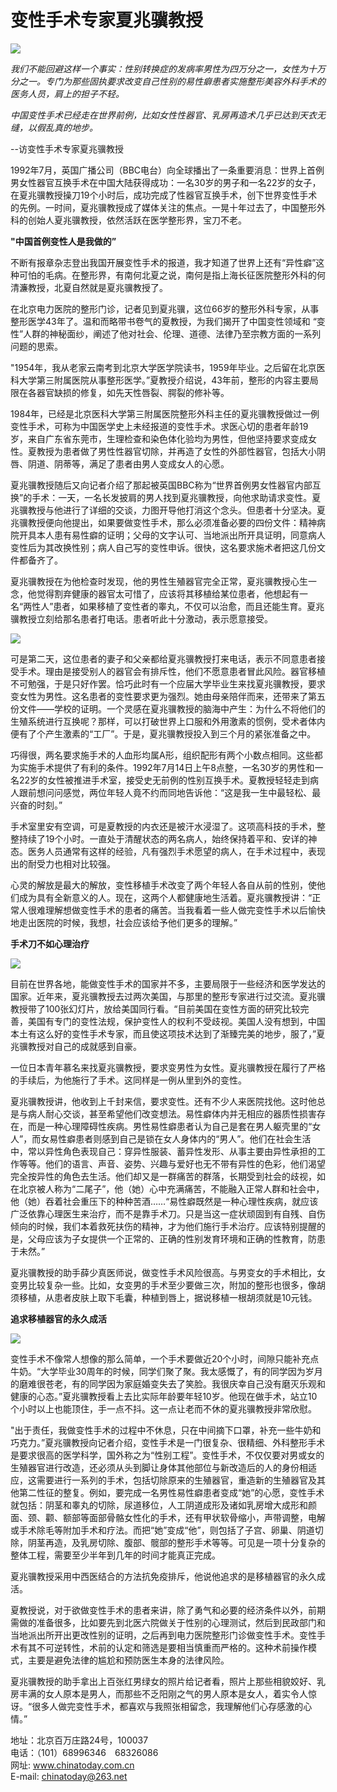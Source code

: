 # 变性手术专家夏兆骥教授

![](images/20024/bianxing3.jpg)

_我们不能回避这样一个事实：性别转换症的发病率男性为四万分之一，女性为十万分之一。专门为那些固执要求改变自己性别的易性癖患者实施整形美容外科手术的医务人员，肩上的担子不轻。_

_中国变性手术已经走在世界前例，比如女性性器官、乳房再造术几乎已达到天衣无缝，以假乱真的地步。_

--访变性手术专家夏兆骥教授

1992年7月，英国广播公司（BBC电台）向全球播出了一条重要消息：世界上首例男女性器官互换手术在中国大陆获得成功：一名30岁的男子和一名22岁的女子，在夏兆骥教授操刀19个小时后，成功完成了性器官互换手术，创下世界变性手术的先例。一时间，夏兆骥教授成了媒体关注的焦点。一晃十年过去了，中国整形外科的创始人夏兆骥教授，依然活跃在医学整形界，宝刀不老。

**"中国首例变性人是我做的”**

不断有报章杂志登出我国开展变性手术的报道，我才知道了世界上还有“异性癖”这种可怕的毛病。在整形界，有南何北夏之说，南何是指上海长征医院整形外科的何清濂教授，北夏自然就是夏兆骥教授了。

在北京电力医院的整形门诊，记者见到夏兆骥，这位66岁的整形外科专家，从事整形医学43年了。温和而略带书卷气的夏教授，为我们揭开了中国变性领域和 “变性”人群的神秘面纱，阐述了他对社会、伦理、道德、法律乃至宗教方面的一系列问题的思索。

"1954年，我从老家云南考到北京大学医学院读书，1959年毕业。之后留在北京医科大学第三附属医院从事整形医学。”夏教授介绍说，43年前，整形的内容主要局限在各器官缺损的修复，如先天性唇裂、腭裂的修补等。

1984年，已经是北京医科大学第三附属医院整形外科主任的夏兆骥教授做过一例变性手术，可称为中国医学史上未经报道的变性手术。求医心切的患者年龄19岁，来自广东省东莞市，生理检查和染色体化验均为男性，但他坚持要求变成女性。夏教授为患者做了男性性器官切除，并再造了女性的外部性器官，包括大小阴唇、阴道、阴蒂等，满足了患者由男人变成女人的心愿。

夏兆骥教授随后又向记者介绍了那起被英国BBC称为“世界首例男女性器官内部互换”的手术：一天，一名长发披肩的男人找到夏兆骥教授，向他求助请求变性。夏兆骥教授与他进行了详细的交谈，力图开导他打消这个念头。但患者十分坚决。夏兆骥教授便向他提出，如果要做变性手术，那么必须准备必要的四份文件：精神病院开具本人患有易性癖的证明；父母的文字认可、当地派出所开具证明，同意病人变性后为其改换性别；病人自己写的变性申诉。很快，这名要求施术者把这几份文件都备齐了。 

夏兆骥教授在为他检查时发现，他的男性生殖器官完全正常，夏兆骥教授心生一念，他觉得割弃健康的器官太可惜了，应该将其移植给某位患者，他想起有一名“两性人”患者，如果移植了变性者的睾丸，不仅可以治愈，而且还能生育。夏兆骥教授立刻给那名患者打电话。患者听此十分激动，表示愿意接受。

![](images/20024/bianxing2.jpg)

可是第二天，这位患者的妻子和父亲都给夏兆骥教授打来电话，表示不同意患者接受手术。理由是接受别人的器官会有排斥性，他们不愿意患者冒此风险。器官移植不可勉强，于是只好作罢。恰巧此时有一个应届大学毕业生来找夏兆骥教授，要求变女性为男性。这名患者的变性要求更为强烈。她由母亲陪伴而来，还带来了第五份文件——学校的证明。一个灵感在夏兆骥教授的脑海中产生：为什么不将他们的生殖系统进行互换呢？那样，可以打破世界上口服和外用激素的惯例，受术者体内便有了个产生激素的“工厂”。于是，夏兆骥教授投入到三个月的紧张准备之中。

巧得很，两名要求施手术的人血形均属A形，组织配形有两个小数点相同。这些都为实施手术提供了有利的条件。1992年7月14日上午8点整，一名30岁的男性和一名22岁的女性被推进手术室，接受史无前例的性别互换手术。夏教授轻轻走到病人跟前想问问感觉，两位年轻人竟不约而同地告诉他：“这是我一生中最轻松、最兴奋的时刻。”

手术室里安有空调，可是夏教授的内衣还是被汗水浸湿了。这项高科技的手术，整整持续了19个小时。一直处于清醒状态的两名病人，始终保持着平和、安详的神态。医务人员通常有这样的经验，凡有强烈手术愿望的病人，在手术过程中，表现出的耐受力也相对比较强。

心灵的解放是最大的解放，变性移植手术改变了两个年轻人各自从前的性别，使他们成为具有全新意义的人。现在，这两个人都健康地生活着。夏兆骥教授讲：“正常人很难理解想做变性手术的患者的痛苦。当我看着一些人做完变性手术以后愉快地走出医院的时候，我想，社会应该给予他们更多的理解。”

**手术刀不如心理治疗**

![](images/20024/bianxing1.jpg)

目前在世界各地，能做变性手术的国家并不多，主要局限于一些经济和医学发达的国家。近年来，夏兆骥教授去过两次美国，与那里的整形专家进行过交流。夏兆骥教授带了100张幻灯片，放给美国同行看。“目前美国在变性方面的研究比较完善，美国有专门的变性法规，保护变性人的权利不受歧视。美国人没有想到，中国本土有这么好的变性手术专家，而且使这项技术达到了渐臻完美的地步，服了，”夏兆骥教授对自己的成就感到自豪。

一位日本青年慕名来找夏兆骥教授，要求变男性为女性。夏兆骥教授在履行了严格的手续后，为他施行了手术。这同样是一例从里到外的变性。

夏兆骥教授讲，他收到上千封来信，要求变性。还有不少人来医院找他。这时他总是与病人耐心交谈，甚至希望他们改变想法。易性癖体内并无相应的器质性损害存在，而是一种心理障碍性疾病。男性易性癖患者认为自己是套在男人躯壳里的“女人”，而女易性癖患者则感到自己是锁在女人身体内的“男人”。他们在社会生活中，常以异性角色表现自己：穿异性服装、蓄异性发形、从事主要由异性承担的工作等等。他们的语言、声音、姿势、兴趣与爱好也无不带有异性的色彩，他们渴望完全按异性的角色去生活。他们却又是一群痛苦的群落，长期受到社会的歧视，如在北京被人称为“二尾子”，他（她）心中充满痛苦，不能融入正常人群和社会中，他（她）吞着社会重压下的种种苦酒……“易性癖既然是一种心理性疾病，就应该广泛依靠心理医生来治疗，而不是靠手术刀。只是当这一症状顽固到有自残、自伤倾向的时候，我们本着救死扶伤的精神，才为他们施行手术治疗。应该特别提醒的是，父母应该为子女提供一个正常的、正确的性别发育环境和正确的性教育，防患于未然。”

夏兆骥教授的助手薛少真医师说，做变性手术风险很高。与男变女的手术相比，女变男比较复杂一些。比如，女变男的手术至少要做三次，附加的整形也很多，像胡须移植，从患者皮肤上取下毛囊，种植到唇上，据说移植一根胡须就是10元钱。

**追求移植器官的永久成活**

![](images/20024/bianxing4.jpg)

变性手术不像常人想像的那么简单，一个手术要做近20个小时，间隙只能补充点牛奶。“大学毕业30周年的时候，同学们聚了聚。我太感慨了，有的同学因为岁月的磨难很苍老，有的同学因为家庭婚变失去了笑脸。我很庆幸自己没有磨灭乐观和健康的心态。”夏兆骥教授看上去比实际年龄要年轻10岁。他现在做手术，站立10个小时以上也能顶住，手一点不抖。这一点让老而不休的夏兆骥教授非常欣慰。

"出于责任，我做变性手术的过程中不休息，只在中间摘下口罩，补充一些牛奶和巧克力。”夏兆骥教授向记者介绍，变性手术是一门很复杂、很精细、外科整形手术是要求很高的医学科学，国外称之为“性别工程”。变性手术，不仅仅要对男或女的生殖器官进行改造，还必须从头到脚让身体其他部位与新改造后的人的身份相适应，这需要进行一系列的手术，包括切除原来的生殖器官，重造新的生殖器官及其他第二性征的整复。例如，要完成一名男性易性癖患者变成“她”的心愿，变性手术就包括：阴茎和睾丸的切除，尿道移位，人工阴道成形及诸如乳房增大成形和颜面、颈、颧、额部等面部骨骼女性化的手术，还有甲状软骨缩小，声带调整，电解或手术除毛等附加手术和疗法。而把“她”变成“他”，则包括了子宫、卵巢、阴道切除，阴茎再造，及乳房切除、腹部、髋部的整形手术等等。可见是一项十分复杂的整体工程，需要至少半年到几年的时间才能真正完成。

夏兆骥教授采用中西医结合的方法抗免疫排斥，他说他追求的是移植器官的永久成活。

夏教授说，对于欲做变性手术的患者来讲，除了勇气和必要的经济条件以外，前期需做的准备很多，比如要先到北医六院做关于性别的心理测试，然后到民政部门和当地派出所开出更改性别的证明，之后再到电力医院整形门诊做变性手术。变性手术有其不可逆转性，术前的认定和筛选是要相当慎重而严格的。这种术前操作模式，主要是避免法律的尴尬和预防医生本身的法律风险。

夏兆骥教授的助手拿出上百张红男绿女的照片给记者看，照片上那些相貌姣好、乳房丰满的女人原本是男人，而那些不乏阳刚之气的男人原本是女人，着实令人惊讶。“很多人做完变性手术，都喜欢与我照张相留念，我理解他们心存感激的心情。”

地址：北京百万庄路24号，100037  
电话：（101）68996346　68326086  
网址: www.chinatoday.com.cn  
E-mail: chinatoday@263.net  